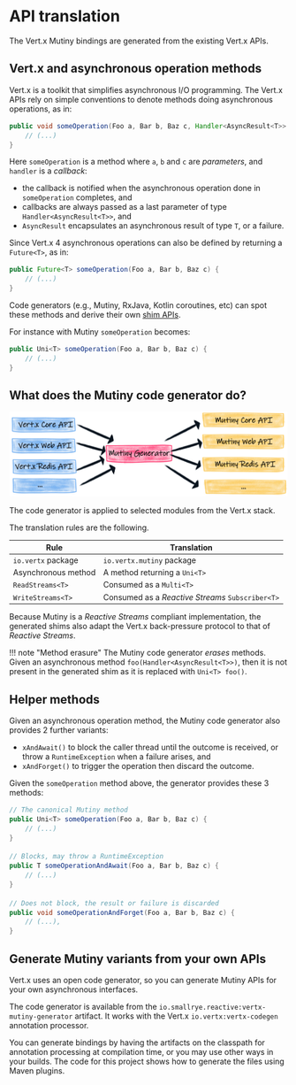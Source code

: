 # API translation

The Vert.x Mutiny bindings are generated from the existing Vert.x APIs.

## Vert.x and asynchronous operation methods

Vert.x is a toolkit that simplifies asynchronous I/O programming.
The Vert.x APIs rely on simple conventions to denote methods doing asynchronous operations, as in:

```java
public void someOperation(Foo a, Bar b, Baz c, Handler<AsyncResult<T>> handler) {
    // (...)
}
```

Here `someOperation` is a method where `a`, `b` and `c` are _parameters_, and `handler` is a _callback_:

* the callback is notified when the asynchronous operation done in `someOperation` completes, and
* callbacks are always passed as a last parameter of type `Handler<AsyncResult<T>>`, and
* `AsyncResult` encapsulates an asynchronous result of type `T`, or a failure.

Since Vert.x 4 asynchronous operations can also be defined by returning a `Future<T>`, as in:

```java
public Future<T> someOperation(Foo a, Bar b, Baz c) {
    // (...)
}
```

Code generators (e.g., Mutiny, RxJava, Kotlin coroutines, etc) can spot these methods and derive their own [shim APIs](https://en.wikipedia.org/wiki/Shim_(computing)).

For instance with Mutiny `someOperation` becomes:

```java
public Uni<T> someOperation(Foo a, Bar b, Baz c) {
    // (...)
}
```

## What does the Mutiny code generator do?

![Mutiny code generator](images/codegen.png)

The code generator is applied to selected modules from the Vert.x stack.

The translation rules are the following.

| Rule                 | Translation                                      |
| -------------------- | ------------------------------------------------ |
| `io.vertx` package   | `io.vertx.mutiny` package                        |
| Asynchronous method  | A method returning a `Uni<T>`                    |
| `ReadStreams<T>`     | Consumed as a `Multi<T>`                         |
| `WriteStreams<T>`    | Consumed as a _Reactive Streams_ `Subscriber<T>` |

Because Mutiny is a _Reactive Streams_ compliant implementation, the generated shims also adapt the Vert.x back-pressure protocol to that of _Reactive Streams_.

!!! note "Method erasure"
    The Mutiny code generator _erases_ methods.
    Given an asynchronous method `foo(Handler<AsyncResult<T>>)`, then it is not present in the generated shim as it is replaced with `Uni<T> foo()`.

## Helper methods

Given an asynchronous operation method, the Mutiny code generator also provides 2 further variants:

* `xAndAwait()` to block the caller thread until the outcome is received, or throw a `RuntimeException` when a failure arises, and
* `xAndForget()` to trigger the operation then discard the outcome.

Given the `someOperation` method above, the generator provides these 3 methods:

```java
// The canonical Mutiny method
public Uni<T> someOperation(Foo a, Bar b, Baz c) {
    // (...)
}

// Blocks, may throw a RuntimeException
public T someOperationAndAwait(Foo a, Bar b, Baz c) {
    // (...)
}

// Does not block, the result or failure is discarded
public void someOperationAndForget(Foo a, Bar b, Baz c) {
    // (...), 
}
```

## Generate Mutiny variants from your own APIs

Vert.x uses an open code generator, so you can generate Mutiny APIs for your own asynchronous interfaces.

The code generator is available from the `io.smallrye.reactive:vertx-mutiny-generator` artifact.
It works with the Vert.x `io.vertx:vertx-codegen` annotation processor.

You can generate bindings by having the  artifacts on the classpath for annotation processing at compilation time, or you may use other ways in your builds.
The code for this project shows how to generate the files using Maven plugins.
